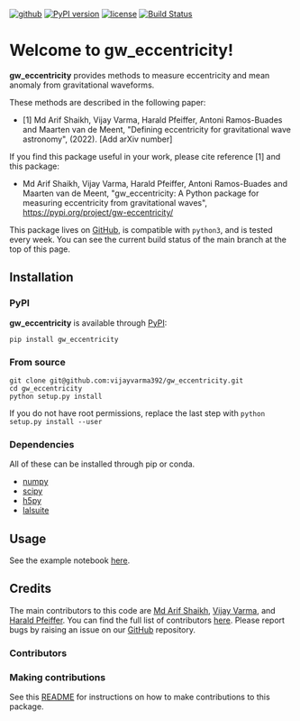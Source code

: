 [![github](https://img.shields.io/badge/GitHub-gw_eccentricity-blue.svg)](https://github.com/vijayvarma392/gw_eccentricity)
[![PyPI version](https://badge.fury.io/py/gw_eccentricity.svg)](https://pypi.org/project/gw_eccentricity)
[![license](https://img.shields.io/badge/license-MIT-blue.svg)](https://github.com/vijayvarma392/gw_eccentricity/blob/main/LICENSE)
[![Build Status](https://github.com/vijayvarma392/gw_eccentricity/actions/workflows/test.yml/badge.svg)](https://github.com/vijayvarma392/gw_eccentricity/actions/workflows/test.yml)


# Welcome to gw_eccentricity!
**gw_eccentricity** provides methods to measure eccentricity and mean anomaly
from gravitational waveforms.

These methods are described in the following paper: <br/>
- [1] Md Arif Shaikh, Vijay Varma, Harald Pfeiffer, Antoni Ramos-Buades and Maarten van de Meent,
"Defining eccentricity for gravitational wave astronomy", (2022). [Add arXiv number]

If you find this package useful in your work, please cite reference [1] and
this package: <br>
- Md Arif Shaikh, Vijay Varma, Harald Pfeiffer, Antoni Ramos-Buades and Maarten van de Meent,
"gw_eccentricity: A Python package for measuring eccentricity from gravitational waves",
https://pypi.org/project/gw-eccentricity/

This package lives on
[GitHub](https://github.com/vijayvarma392/gw_eccentricity), is compatible with
`python3`, and is tested every week. You can see the current build status of
the main branch at the top of this page.


## Installation

### PyPI
**gw_eccentricity** is available through [PyPI](https://pypi.org/project/gw_eccentricity/):

```shell
pip install gw_eccentricity
```

### From source

```shell
git clone git@github.com:vijayvarma392/gw_eccentricity.git
cd gw_eccentricity
python setup.py install
```

If you do not have root permissions, replace the last step with
`python setup.py install --user`

### Dependencies

All of these can be installed through pip or conda.
* [numpy](https://docs.scipy.org/doc/numpy/user/install.html)
* [scipy](https://www.scipy.org/install.html)
* [h5py](http://docs.h5py.org/en/latest/build.html)
* [lalsuite](https://pypi.org/project/lalsuite)


## Usage
See the example notebook [here](https://github.com/vijayvarma392/gw_eccentricity/blob/main/examples/gw_eccentricity_demo.ipynb).

## Credits
The main contributors to this code are [Md Arif Shaikh](https://md-arif-shaikh.github.io/), [Vijay
Varma](https://vijayvarma.com), and [Harald Pfeiffer](https://www.aei.mpg.de/person/54205/2784). You can find the full list of contributors
[here](https://github.com/vijayvarma392/gw_eccentricity/graphs/contributors).
Please report bugs by raising an issue on our
[GitHub](https://github.com/vijayvarma392/gw_eccentricity) repository.

### Contributors
<!-- readme: <md-arif-shaikh>,<vijayvarma392>,<haraldp271>/- -start -->
<!-- readme: <md-arif-shaikh>,<vijayvarma392>,<haraldp271>/- -end -->

### Making contributions
See this
[README](https://github.com/vijayvarma392/gw_eccentricity/blob/main/README_developers.md)
for instructions on how to make contributions to this package.
